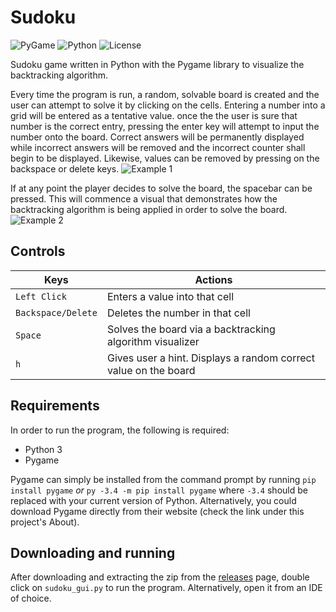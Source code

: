 # Sudoku

![PyGame][1] ![Python][2] ![License][3]

Sudoku game written in Python with the Pygame library 
to visualize the backtracking algorithm. 

Every time the program is run, a random, solvable board is created
and the user can attempt to solve it by clicking on the cells.
Entering a number into a grid will be entered as a tentative value. 
once the the user is sure that number is the correct entry, pressing the
enter key will attempt to input the number onto the board. Correct
answers will be permanently displayed while incorrect answers will be removed
and the incorrect counter shall begin to be displayed. Likewise,
values can be removed by pressing on the backspace or delete keys.
![Example 1][4]

If at any point the player decides to solve the board, the spacebar can be pressed.
This will commence a visual that demonstrates how the backtracking algorithm
is being applied in order to solve the board.
![Example 2][5]

## Controls
| Keys              | Actions                                                        |
|-------------------|----------------------------------------------------------------|
| `Left Click`      |Enters a value into that cell                                   |
| `Backspace/Delete`| Deletes the number in that cell                                |
| `Space`           | Solves the board via a backtracking algorithm visualizer       |
| `h`               | Gives user a hint. Displays a random correct value on the board|

## Requirements
In order to run the program, the following is required:
* Python 3 
* Pygame

Pygame can simply be installed from the command prompt by
running `pip install pygame` *or* `py -3.4 -m pip install pygame`
where `-3.4` should be replaced with your current version of Python. Alternatively,
you could download Pygame directly from their website (check the link under this project's About).

## Downloading and running
After downloading and extracting the zip from the [releases][6] page, double
click on `sudoku_gui.py` to run the program. Alternatively, open it from an
IDE of choice.

[1]: https://img.shields.io/badge/pygame-1.9.6-red
[2]: https://img.shields.io/badge/python-3.6.6-blue
[3]: https://img.shields.io/badge/license-MIT-orange
[4]: https://i.imgur.com/Mmez8bz.gif "Entering values onto the board"
[5]: https://i.imgur.com/WMlvgxF.gif "Backtracking visualizer"
[6]: https://github.com/Mercrist/Sudoku-GUI/releases/tag/v1.0 "Download the program files"
